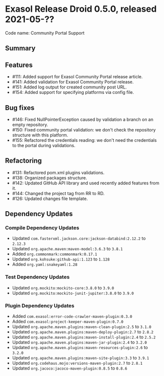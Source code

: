 # Exasol Release Droid 0.5.0, released 2021-05-??

Code name: Community Portal Support

## Summary

## Features

* #111: Added support for Exasol Community Portal release article. 
* #141: Added validation for Exasol Community Portal release.
* #151: Added log output for created community post URL.
* #154: Added support for specifying platforms via config file.

## Bug fixes

* #146: Fixed NullPointerException caused by validation a branch on an empty repository.
* #150: Fixed community portal validation: we don't check the repository structure with this platform.
* #155: Refactored the credentials reading: we don't need the credentials to the portal during validations.

## Refactoring

* #131: Refactored pom.xml plugins validations.
* #138: Organized packages structure.
* #142: Updated GitHub API library and used recently added features from it.
* #144: Changed the project tag from RR to RD.
* #126: Updated changes file template.

## Dependency Updates

### Compile Dependency Updates

* Updated `com.fasterxml.jackson.core:jackson-databind:2.12.2` to `2.12.3`
* Updated `org.apache.maven:maven-model:3.6.3` to `3.8.1`
* Added `org.commonmark:commonmark:0.17.1`
* Updated `org.kohsuke:github-api:1.123` to `1.128`
* Added `org.yaml:snakeyaml:1.28`

### Test Dependency Updates

* Updated `org.mockito:mockito-core:3.8.0` to `3.9.0`
* Updated `org.mockito:mockito-junit-jupiter:3.8.0` to `3.9.0`

### Plugin Dependency Updates

* Added `com.exasol:error-code-crawler-maven-plugin:0.3.0`
* Added `com.exasol:project-keeper-maven-plugin:0.7.0`
* Updated `org.apache.maven.plugins:maven-clean-plugin:2.5` to `3.1.0`
* Updated `org.apache.maven.plugins:maven-deploy-plugin:2.7` to `2.8.2`
* Updated `org.apache.maven.plugins:maven-install-plugin:2.4` to `2.5.2`
* Updated `org.apache.maven.plugins:maven-jar-plugin:2.4` to `3.2.0`
* Updated `org.apache.maven.plugins:maven-resources-plugin:2.6` to `3.2.0`
* Updated `org.apache.maven.plugins:maven-site-plugin:3.3` to `3.9.1`
* Updated `org.codehaus.mojo:versions-maven-plugin:2.7` to `2.8.1`
* Updated `org.jacoco:jacoco-maven-plugin:0.8.5` to `0.8.6`
